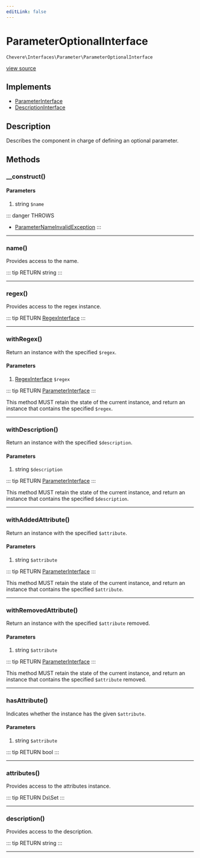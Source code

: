 ```yaml
---
editLink: false
---
```


# ParameterOptionalInterface

`Chevere\Interfaces\Parameter\ParameterOptionalInterface`

[view source](https://github.com/chevere/chevere/blob/master/interfaces/Parameter/ParameterOptionalInterface.php)

## Implements

- [ParameterInterface](./ParameterInterface.md)
- [DescriptionInterface](../Description/DescriptionInterface.md)

## Description

Describes the component in charge of defining an optional parameter.

## Methods

### __construct()

#### Parameters

1. string `$name`

::: danger THROWS
- [ParameterNameInvalidException](../../Exceptions/Parameter/ParameterNameInvalidException.md)
:::

---

### name()

Provides access to the name.

::: tip RETURN
string
:::

---

### regex()

Provides access to the regex instance.

::: tip RETURN
[RegexInterface](../Regex/RegexInterface.md)
:::

---

### withRegex()

Return an instance with the specified `$regex`.

#### Parameters

1. [RegexInterface](../Regex/RegexInterface.md) `$regex`

::: tip RETURN
[ParameterInterface](./ParameterInterface.md)
:::

This method MUST retain the state of the current instance, and return
an instance that contains the specified `$regex`.

---

### withDescription()

Return an instance with the specified `$description`.

#### Parameters

1. string `$description`

::: tip RETURN
[ParameterInterface](./ParameterInterface.md)
:::

This method MUST retain the state of the current instance, and return
an instance that contains the specified `$description`.

---

### withAddedAttribute()

Return an instance with the specified `$attribute`.

#### Parameters

1. string `$attribute`

::: tip RETURN
[ParameterInterface](./ParameterInterface.md)
:::

This method MUST retain the state of the current instance, and return
an instance that contains the specified `$attribute`.

---

### withRemovedAttribute()

Return an instance with the specified `$attribute` removed.

#### Parameters

1. string `$attribute`

::: tip RETURN
[ParameterInterface](./ParameterInterface.md)
:::

This method MUST retain the state of the current instance, and return
an instance that contains the specified `$attribute` removed.

---

### hasAttribute()

Indicates whether the instance has the given `$attribute`.

#### Parameters

1. string `$attribute`

::: tip RETURN
bool
:::

---

### attributes()

Provides access to the attributes instance.

::: tip RETURN
Ds\Set
:::

---

### description()

Provides access to the description.

::: tip RETURN
string
:::

---
